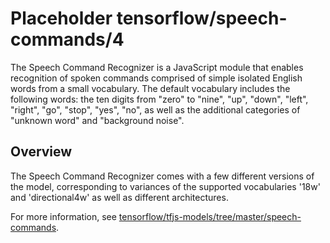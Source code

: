 # Placeholder tensorflow/speech-commands/4

The Speech Command Recognizer is a JavaScript module that enables recognition of
spoken commands comprised of simple isolated English words from a small
vocabulary. The default vocabulary includes the following words: the ten digits
from "zero" to "nine", "up", "down", "left", "right", "go", "stop", "yes", "no",
as well as the additional categories of "unknown word" and "background noise".

<!-- module-type: audio-command-detection -->

## Overview

The Speech Command Recognizer comes with a few different versions of the model,
corresponding to variances of the supported vocabularies '18w' and
'directional4w' as well as different architectures.

For more information, see
[tensorflow/tfjs-models/tree/master/speech-commands](https://github.com/tensorflow/tfjs-models/tree/master/speech-commands).
